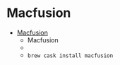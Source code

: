 # Macfusion
- [Macfusion](http://macfusionapp.org/)
  -  Macfusion
  - 
  - `brew cask install macfusion`

